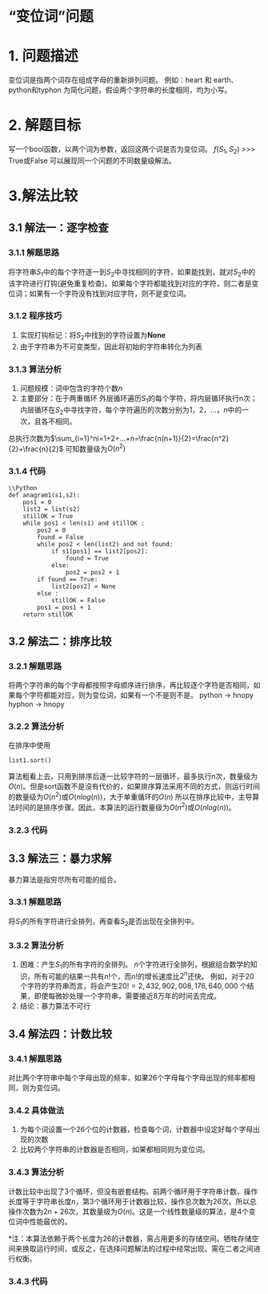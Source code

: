 # “变位词”问题
# 1. 问题描述
变位词是指两个词存在组成字母的重新排列问题。
例如：heart 和 earth、python和typhon
为简化问题，假设两个字符串的长度相同，均为小写。

# 2. 解题目标
写一个bool函数，以两个词为参数，返回这两个词是否为变位词。
$f(S_1,S_2)$ >>> True或False
可以展现同一个问题的不同数量级解法。

# 3.解法比较
## 3.1 解法一：逐字检查
### 3.1.1 解题思路
将字符串$S_1$中的每个字符逐一到$S_2$中寻找相同的字符，如果能找到，就对$S_2$中的该字符进行打钩(避免重复检查)。如果每个字符都能找到对应的字符，则二者是变位词；如果有一个字符没有找到对应字符，则不是变位词。

### 3.1.2 程序技巧
1. 实现打钩标记：将$S_2$中找到的字符设置为**None**
2. 由于字符串为不可变类型，因此将初始的字符串转化为列表

### 3.1.3 算法分析
1. 问题规模：词中包含的字符个数$n$
2. 主要部分：在于两重循环
外层循环遍历$S_1$的每个字符，将内层循环执行n次；
内层循环在$S_2$中寻找字符，每个字符遍历的次数分别为$1，2，…，n$中的一次，且各不相同。

总执行次数为$\sum_{i=1}^ni=1+2+…+n=\frac{n(n+1)}{2}=\frac{n^2}{2}+\frac{n}{2}$
可知数量级为$O(n^2)$

### 3.1.4 代码
```
\\Python
def anagram1(s1,s2):
    pos1 = 0
    list2 = list(s2)
    stillOK = True
    while pos1 < len(s1) and stillOK :
        pos2 = 0
        found = False
        while pos2 < len(list2) and not found:  
            if s1[pos1] == list2[pos2]:
                found = True
            else:
                pos2 = pos2 + 1
        if found == True:
            list2[pos2] = None
        else :
            stillOK = False
        pos1 = pos1 + 1
    return stillOK
```



## 3.2 解法二：排序比较
### 3.2.1 解题思路
将两个字符串的每个字母都按照字母顺序进行排序，再比较逐个字符是否相同，如果每个字符都能对应，则为变位词，如果有一个不是则不是。
python → hnopy
hyphon → hnopy

### 3.2.2 算法分析
在排序中使用
```
list1.sort()
```
算法粗看上去，只用到排序后逐一比较字符的一层循环，最多执行$n$次，数量级为$O(n)$。但是sort函数不是没有代价的，如果排序算法采用不同的方式，则运行时间的数量级为$O(n^2)$或$O(nlog(n))$，大于单重循环的$O(n)$
所以在排序比较中，主导算法时间的是排序步骤。因此，本算法的运行数量级为$O(n^2)$或$O(nlog(n))$。

### 3.2.3 代码

## 3.3 解法三：暴力求解
暴力算法是指穷尽所有可能的组合。
### 3.3.1 解题思路
将$S_1$的所有字符进行全排列，再查看$S_2$是否出现在全排列中。

### 3.3.2 算法分析
1. 困难：产生$S_1$的所有字符的全排列。
$n$个字符进行全排列，根据组合数学的知识，所有可能的结果一共有$n!$个，而$n!$的增长速度比$2^n$还快。
例如，对于20个字符的字符串而言，将会产生$20!=2,432,902,008,176,640,000$ 个结果，即使每微妙处理一个字符串，需要接近8万年的时间去完成。
2. 结论：暴力算法不可行



## 3.4 解法四：计数比较
### 3.4.1 解题思路
对比两个字符串中每个字母出现的频率，如果26个字母每个字母出现的频率都相同，则为变位词。
### 3.4.2 具体做法
1. 为每个词设置一个26个位的计数器，检查每个词，计数器中设定好每个字母出现的次数
2. 比较两个字符串的计数器是否相同，如果都相同则为变位词。
### 3.4.3 算法分析
计数比较中出现了3个循环，但没有嵌套结构。前两个循环用于字符串计数，操作长度等于字符串长度$n$，第3个循环用于计数器比较，操作总次数为26次。所以总操作次数为$2n+26$次，其数量级为$O(n)$。这是一个线性数量级的算法，是4个变位词中性能最优的。

*注：本算法依赖于两个长度为26的计数器，需占用更多的存储空间。牺牲存储空间来换取运行时间，或反之，在选择问题解法的过程中经常出现。需在二者之间进行权衡。

### 3.4.3 代码
